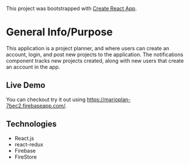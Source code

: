 This project was bootstrapped with [Create React App](https://github.com/facebook/create-react-app).

# General Info/Purpose 
This application is a project planner, and where users can create an account, login, and post new projects to the application. The notifications component tracks new projects created, along with new users that create an account in the app.

## Live Demo
You can checkout try it out using https://marioplan-7bec2.firebaseapp.com/.

## Technologies
* React.js
* react-redux
* Firebase
* FireStore
